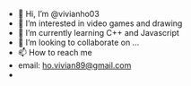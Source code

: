 - 👋 Hi, I’m @vivianho03
- 👀 I’m interested in video games and drawing
- 🌱 I’m currently learning C++ and Javascript 
- 💞️ I’m looking to collaborate on ...
- 📫 How to reach me
- email: ho.vivian89@gmail.com
- 

<!---
vivianho03/vivianho03 is a ✨ special ✨ repository because its `README.md` (this file) appears on your GitHub profile.
You can click the Preview link to take a look at your changes.
--->
